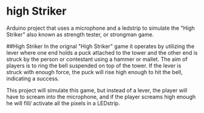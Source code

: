 # high Striker
Arduino project that uses a microphone and a ledstrip to simulate the "High Striker" also known as strength tester, or strongman game. 

##High Striker
In the orignal "High Striker" game it operates by utilizing the lever where one end holds a puck attached to the tower and the other end is struck by the person or contestant using a hammer or mallet. The aim of players is to ring the bell suspended on top of the tower. If the lever is struck with enough force, the puck will rise high enough to hit the bell, indicating a success.

This project will simulate this game, but instead of a lever, the player will have to scream into the microphone, and if the player screams high enough he will fill/ activate all the pixels in a LEDstrip.
